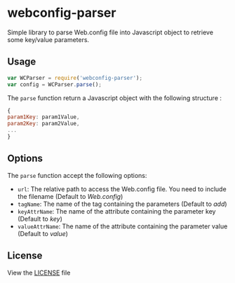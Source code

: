 # webconfig-parser

Simple library to parse Web.config file into Javascript object to retrieve some key/value parameters.

## Usage

```javascript
var WCParser = require('webconfig-parser');
var config = WCParser.parse();
```

The <code>parse</code> function return a Javascript object with the following structure :
```javascript
{
param1Key: param1Value,
param2Key: param2Value,
...
}
```

## Options

The <code>parse</code> function accept the following options:
* <code>url</code>: The relative path to access the Web.config file. You need to include the filename (Default to *Web.config*)
* <code>tagName</code>: The name of the tag containing the parameters (Default to *add*)
* <code>keyAttrName</code>: The name of the attribute containing the parameter key (Default to *key*)
* <code>valueAttrName</code>: The name of the attribute containing the parameter value (Default to *value*)

## License

View the [LICENSE](https://github.com/AAudusseau/webconfig-parser/blob/master/LICENSE) file